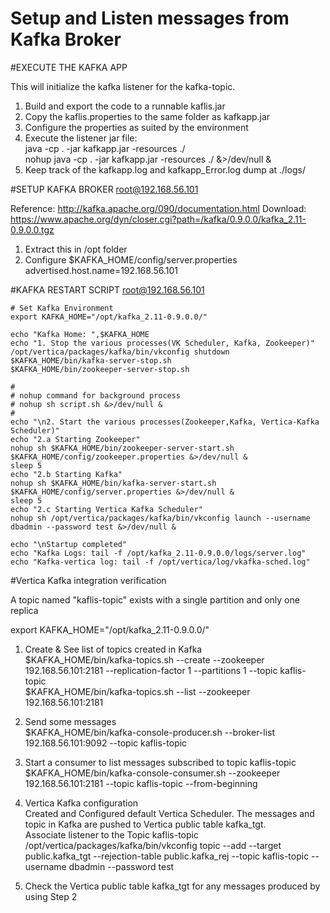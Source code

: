 # Setup and Listen messages from Kafka Broker 

#EXECUTE THE KAFKA APP 

This will initialize the kafka listener for the kafka-topic. 

1. Build and export the code to a runnable kaflis.jar
2. Copy the kaflis.properties to the same folder as kafkapp.jar
3. Configure the properties as suited by the environment 
4. Execute the listener jar file:  
	   java -cp . -jar kafkapp.jar -resources ./  
	   nohup java -cp . -jar kafkapp.jar -resources ./ &>/dev/null &  
5. Keep track of the kafkapp.log and kafkapp_Error.log dump at ./logs/



#SETUP KAFKA BROKER root@192.168.56.101

Reference: http://kafka.apache.org/090/documentation.html
Download: https://www.apache.org/dyn/closer.cgi?path=/kafka/0.9.0.0/kafka_2.11-0.9.0.0.tgz

1. Extract this in /opt folder
2. Configure $KAFKA_HOME/config/server.properties  
	    advertised.host.name=192.168.56.101  


#KAFKA RESTART SCRIPT root@192.168.56.101
```
# Set Kafka Environment  
export KAFKA_HOME="/opt/kafka_2.11-0.9.0.0/"

echo "Kafka Home: ",$KAFKA_HOME
echo "1. Stop the various processes(VK Scheduler, Kafka, Zookeeper)"
/opt/vertica/packages/kafka/bin/vkconfig shutdown
$KAFKA_HOME/bin/kafka-server-stop.sh
$KAFKA_HOME/bin/zookeeper-server-stop.sh

#
# nohup command for background process
# nohup sh script.sh &>/dev/null &
#
echo "\n2. Start the various processes(Zookeeper,Kafka, Vertica-Kafka Scheduler)"
echo "2.a Starting Zookeeper"
nohup sh $KAFKA_HOME/bin/zookeeper-server-start.sh $KAFKA_HOME/config/zookeeper.properties &>/dev/null &
sleep 5
echo "2.b Starting Kafka"
nohup sh $KAFKA_HOME/bin/kafka-server-start.sh $KAFKA_HOME/config/server.properties &>/dev/null &
sleep 5
echo "2.c Starting Vertica Kafka Scheduler"
nohup sh /opt/vertica/packages/kafka/bin/vkconfig launch --username dbadmin --password test &>/dev/null &

echo "\nStartup completed"
echo "Kafka Logs: tail -f /opt/kafka_2.11-0.9.0.0/logs/server.log"
echo "Kafka-vertica log: tail -f /opt/vertica/log/vkafka-sched.log"
```


#Vertica Kafka integration verification

A topic named "kaflis-topic" exists with a single partition and only one replica  

   export KAFKA_HOME="/opt/kafka_2.11-0.9.0.0/"  

1. Create & See list of topics created in Kafka  
   $KAFKA_HOME/bin/kafka-topics.sh --create --zookeeper 192.168.56.101:2181 --replication-factor 1 --partitions 1 --topic kaflis-topic  
   $KAFKA_HOME/bin/kafka-topics.sh --list --zookeeper 192.168.56.101:2181  

2. Send some messages  
   $KAFKA_HOME/bin/kafka-console-producer.sh --broker-list 192.168.56.101:9092 --topic kaflis-topic  

3. Start a consumer to list messages subscribed to topic kaflis-topic  
   $KAFKA_HOME/bin/kafka-console-consumer.sh --zookeeper 192.168.56.101:2181 --topic kaflis-topic --from-beginning  

4. Vertica Kafka configuration  
   Created and Configured default Vertica Scheduler. The messages and topic in Kafka are pushed to Vertica public table kafka_tgt.   
   Associate listener to the Topic kaflis-topic  
   /opt/vertica/packages/kafka/bin/vkconfig topic --add --target public.kafka_tgt --rejection-table public.kafka_rej --topic kaflis-topic --username dbadmin --password test  

5. Check the Vertica public table kafka_tgt for any messages produced by using Step 2  
















